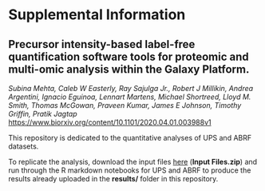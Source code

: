 
# Supplemental Information
## Precursor intensity-based label-free quantification software tools for proteomic and multi-omic analysis within the Galaxy Platform.
*Subina Mehta, Caleb W Easterly, Ray Sajulga Jr., Robert J Millikin, Andrea Argentini, Ignacio Eguinoa, Lennart Martens, Michael Shortreed, Lloyd M. Smith, Thomas McGowan, Praveen Kumar, James E Johnson, Timothy Griffin, Pratik Jagtap*
https://www.biorxiv.org/content/10.1101/2020.04.01.003988v1

This repository is dedicated to the quantitative analyses of UPS and ABRF datasets.

To replicate the analysis, download the input files [here](https://zenodo.org/record/3733904#.XoSXUS2ZO1t) (**Input Files.zip**) and run through the R markdown notebooks for UPS and ABRF to produce the results already uploaded in the **results/** folder in this repository.
